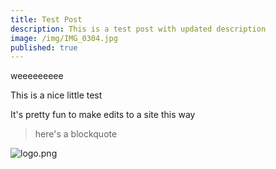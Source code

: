 ```yaml
---
title: Test Post
description: This is a test post with updated description
image: /img/IMG_0304.jpg
published: true
---
```


weeeeeeeee

This is a nice little test

It's pretty fun to make edits to a site this way

> here's a blockquote

![logo.png]({{site.baseurl}}/uploads/logo.png)

